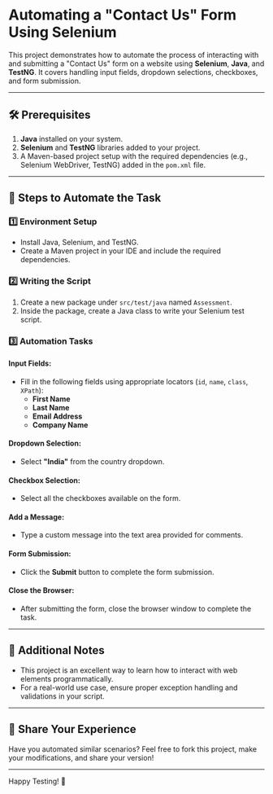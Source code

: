 # Automating a "Contact Us" Form Using Selenium  

This project demonstrates how to automate the process of interacting with and submitting a "Contact Us" form on a website using **Selenium**, **Java**, and **TestNG**. It covers handling input fields, dropdown selections, checkboxes, and form submission.  

---

## 🛠 Prerequisites  

1. **Java** installed on your system.  
2. **Selenium** and **TestNG** libraries added to your project.  
3. A Maven-based project setup with the required dependencies (e.g., Selenium WebDriver, TestNG) added in the `pom.xml` file.  

---

## 🚀 Steps to Automate the Task  

### 1️⃣ Environment Setup  
- Install Java, Selenium, and TestNG.  
- Create a Maven project in your IDE and include the required dependencies.  

### 2️⃣ Writing the Script  
1. Create a new package under `src/test/java` named `Assessment`.  
2. Inside the package, create a Java class to write your Selenium test script.  

### 3️⃣ Automation Tasks  

#### **Input Fields**:  
- Fill in the following fields using appropriate locators (`id`, `name`, `class`, `XPath`):  
  - **First Name**  
  - **Last Name**  
  - **Email Address**  
  - **Company Name**  

#### **Dropdown Selection**:  
- Select **"India"** from the country dropdown.  

#### **Checkbox Selection**:  
- Select all the checkboxes available on the form.  

#### **Add a Message**:  
- Type a custom message into the text area provided for comments.  

#### **Form Submission**:  
- Click the **Submit** button to complete the form submission.  

#### **Close the Browser**:  
- After submitting the form, close the browser window to complete the task.  

---

## 🧩 Additional Notes  
- This project is an excellent way to learn how to interact with web elements programmatically.  
- For a real-world use case, ensure proper exception handling and validations in your script.  

---

## 📢 Share Your Experience  
Have you automated similar scenarios? Feel free to fork this project, make your modifications, and share your version!  

---

Happy Testing! 🚀

